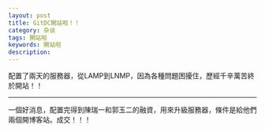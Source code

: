 ```yaml
---
layout: post
title: GitDC開站啦！！
category: 杂谈
tags: 開站啦
keywords: 開站啦
description: 
---
```


配置了兩天的服務器，從LAMP到LNMP，因為各種問題困擾住，歷經千辛萬苦終於開站！！

---

一個好消息，配置完得到陳瑞一和郭玉二的融資，用來升級服務器，條件是給他們兩個開博客站。成交！！！

